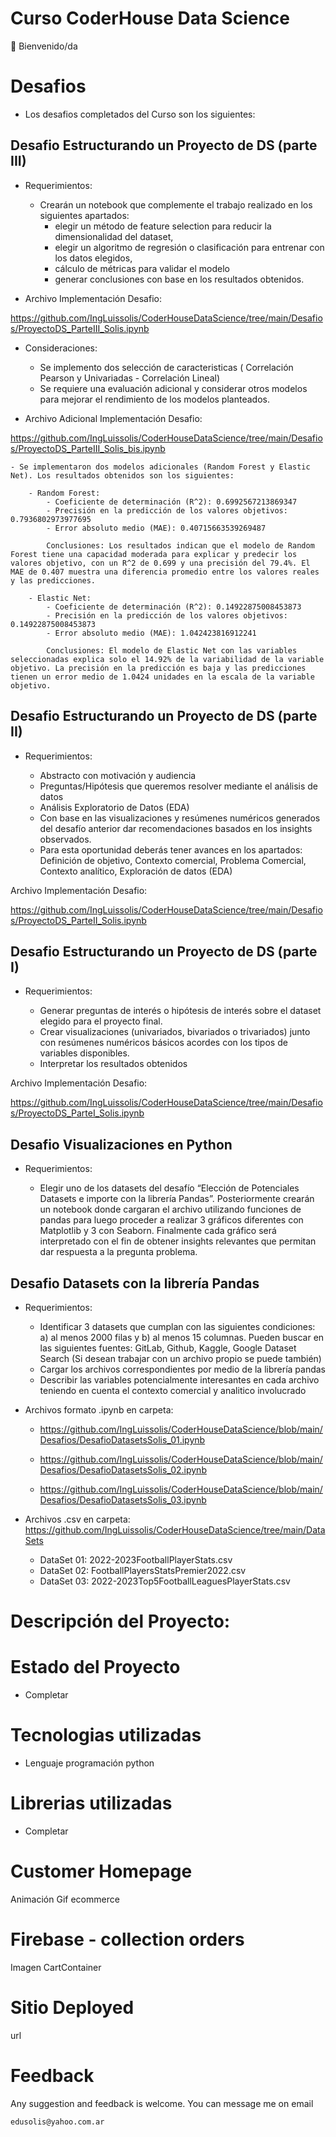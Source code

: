 # Curso CoderHouse Data Science

👋 Bienvenido/da

# Desafios

- Los desafios completados del Curso son los siguientes:

## Desafio Estructurando un Proyecto de DS (parte III)

- Requerimientos:

    - Crearán un notebook que complemente el trabajo realizado en los siguientes apartados: 
        - elegir un método de feature selection para reducir la dimensionalidad del dataset, 
        - elegir un algoritmo de regresión o clasificación para entrenar con los datos elegidos,
        - cálculo de métricas para validar el modelo
        - generar conclusiones con base en los resultados obtenidos.

- Archivo Implementación Desafio:

https://github.com/IngLuissolis/CoderHouseDataScience/tree/main/Desafios/ProyectoDS_ParteIII_Solis.ipynb

- Consideraciones:

    - Se implemento dos selección de caracteristicas ( Correlación Pearson y Univariadas - Correlación Lineal)
    - Se requiere una evaluación adicional y considerar otros modelos para mejorar el rendimiento de los modelos planteados.

- Archivo Adicional Implementación Desafio:

https://github.com/IngLuissolis/CoderHouseDataScience/tree/main/Desafios/ProyectoDS_ParteIII_Solis_bis.ipynb

    - Se implementaron dos modelos adicionales (Random Forest y Elastic Net). Los resultados obtenidos son los siguientes:

        - Random Forest:
            - Coeficiente de determinación (R^2): 0.6992567213869347
            - Precisión en la predicción de los valores objetivos: 0.7936802973977695
            - Error absoluto medio (MAE): 0.40715663539269487 

            Conclusiones: Los resultados indican que el modelo de Random Forest tiene una capacidad moderada para explicar y predecir los valores objetivo, con un R^2 de 0.699 y una precisión del 79.4%. El MAE de 0.407 muestra una diferencia promedio entre los valores reales y las predicciones.

        - Elastic Net:
            - Coeficiente de determinación (R^2): 0.14922875008453873
            - Precisión en la predicción de los valores objetivos: 0.14922875008453873
            - Error absoluto medio (MAE): 1.042423816912241

            Conclusiones: El modelo de Elastic Net con las variables seleccionadas explica solo el 14.92% de la variabilidad de la variable objetivo. La precisión en la predicción es baja y las predicciones tienen un error medio de 1.0424 unidades en la escala de la variable objetivo.


## Desafio Estructurando un Proyecto de DS (parte II)

- Requerimientos:

    - Abstracto con motivación y audiencia
    - Preguntas/Hipótesis que queremos resolver mediante el análisis de datos
    - Análisis Exploratorio de Datos (EDA)
    - Con base en las visualizaciones y resúmenes numéricos generados del desafío anterior dar recomendaciones basados en los insights observados.
    - Para esta oportunidad deberás tener avances en los apartados: Definición de objetivo, Contexto comercial, Problema Comercial, Contexto analítico, Exploración de datos (EDA)

Archivo Implementación Desafio:

https://github.com/IngLuissolis/CoderHouseDataScience/tree/main/Desafios/ProyectoDS_ParteII_Solis.ipynb

## Desafio Estructurando un Proyecto de DS (parte I)

- Requerimientos:

    - Generar preguntas de interés o hipótesis de interés sobre el dataset elegido para el proyecto final.
    - Crear visualizaciones (univariados, bivariados o trivariados) junto con resúmenes numéricos básicos acordes con los tipos de variables disponibles.
    - Interpretar los resultados obtenidos

Archivo Implementación Desafio:

https://github.com/IngLuissolis/CoderHouseDataScience/tree/main/Desafios/ProyectoDS_ParteI_Solis.ipynb

## Desafio Visualizaciones en Python

- Requerimientos:

    - Elegir uno de los datasets del desafío “Elección de Potenciales Datasets e importe con la librería Pandas”. Posteriormente crearán un notebook donde cargaran el archivo utilizando funciones de pandas para luego proceder a realizar 3 gráficos diferentes con Matplotlib y 3 con Seaborn. Finalmente cada gráfico será interpretado con el fin de obtener insights relevantes que permitan dar respuesta a la pregunta problema.

## Desafio Datasets con la librería Pandas

- Requerimientos:

    - Identificar 3 datasets que cumplan con las siguientes condiciones: a) al menos 2000 filas y b) al menos 15 columnas. Pueden buscar en las siguientes fuentes: GitLab, Github, Kaggle, Google Dataset Search (Si desean trabajar con un archivo propio se puede también)
    - Cargar los archivos correspondientes por medio de la librería pandas
    - Describir las variables potencialmente interesantes en cada archivo teniendo en cuenta el contexto comercial y analitico involucrado

- Archivos formato .ipynb en carpeta:
    - https://github.com/IngLuissolis/CoderHouseDataScience/blob/main/Desafios/DesafioDatasetsSolis_01.ipynb

    - https://github.com/IngLuissolis/CoderHouseDataScience/blob/main/Desafios/DesafioDatasetsSolis_02.ipynb

    - https://github.com/IngLuissolis/CoderHouseDataScience/blob/main/Desafios/DesafioDatasetsSolis_03.ipynb


- Archivos .csv en carpeta:
https://github.com/IngLuissolis/CoderHouseDataScience/tree/main/DataSets

    - DataSet 01: 2022-2023FootballPlayerStats.csv
    - DataSet 02: FootballPlayersStatsPremier2022.csv
    - DataSet 03: 2022-2023Top5FootballLeaguesPlayerStats.csv


# Descripción del Proyecto:


# Estado del Proyecto

- Completar

# Tecnologias utilizadas

- Lenguaje programación python

# Librerias utilizadas

- Completar

# Customer Homepage

Animación Gif ecommerce

# Firebase - collection orders

Imagen CartContainer

# Sitio Deployed

url

# Feedback

Any suggestion and feedback is welcome. You can message me on email

`edusolis@yahoo.com.ar`
